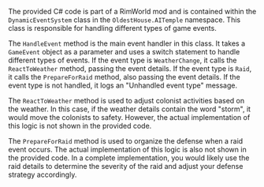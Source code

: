 The provided C# code is part of a RimWorld mod and is contained within the `DynamicEventSystem` class in the `OldestHouse.AITemple` namespace. This class is responsible for handling different types of game events.

The `HandleEvent` method is the main event handler in this class. It takes a `GameEvent` object as a parameter and uses a switch statement to handle different types of events. If the event type is `WeatherChange`, it calls the `ReactToWeather` method, passing the event details. If the event type is `Raid`, it calls the `PrepareForRaid` method, also passing the event details. If the event type is not handled, it logs an "Unhandled event type" message.

The `ReactToWeather` method is used to adjust colonist activities based on the weather. In this case, if the weather details contain the word "storm", it would move the colonists to safety. However, the actual implementation of this logic is not shown in the provided code.

The `PrepareForRaid` method is used to organize the defense when a raid event occurs. The actual implementation of this logic is also not shown in the provided code. In a complete implementation, you would likely use the raid details to determine the severity of the raid and adjust your defense strategy accordingly.